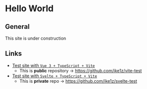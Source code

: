 # Hello World

## General
This site is under construction

## Links
- [Test site with `Vue 3 + TypeScript + Vite`](/vite-test/)
  - This is **public** repository -> https://github.com/ike1z/vite-test
- [Test site with `Svelte + TypeScript + Vite`](/svelte-test/)
  - This is **private** repo -> https://github.com/ike1z/svelte-test
